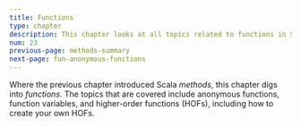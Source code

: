 ```yaml
---
title: Functions
type: chapter
description: This chapter looks at all topics related to functions in Scala 3.
num: 23
previous-page: methods-summary
next-page: fun-anonymous-functions
---
```



Where the previous chapter introduced Scala *methods*, this chapter digs into *functions*. The topics that are covered include anonymous functions, function variables, and higher-order functions (HOFs), including how to create your own HOFs.

